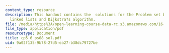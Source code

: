 ```yaml
---
content_type: resource
description: This handout contains the  solutions for the Problem set based on doubly
  linked lists and Dijkstra?s algorithm.
file: /media/https%3A/open-learning-course-data-rc.s3.amazonaws.com/16-01-unified-engineering-i-ii-iii-iv-fall-2005-spring-2006/9a02f1359b7827d5ea27b38dc79727be_cp5_6_ps08_sol.pdf
file_type: application/pdf
resourcetype: Document
title: cp5_6_ps08_sol.pdf
uid: 9a02f135-9b78-27d5-ea27-b38dc79727be
---
```

